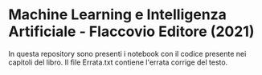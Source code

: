 # Machine Learning e Intelligenza Artificiale - Flaccovio Editore (2021)
In questa repository sono presenti i notebook con il codice presente nei capitoli del libro.
Il file Errata.txt contiene l'errata corrige del testo. 
